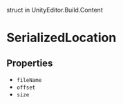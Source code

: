 struct in UnityEditor.Build.Content
# SerializedLocation

## Properties
- `fileName`
- `offset`
- `size`
